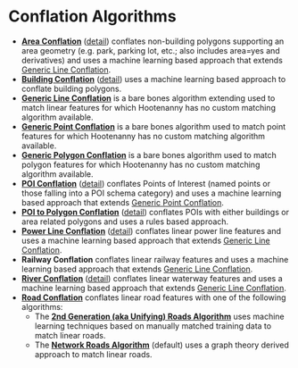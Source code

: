 
# Conflation Algorithms

* **[Area Conflation](https://github.com/ngageoint/hootenanny/blob/master/docs/user/OldDocs.asciidoc#area-to-area-conflation)** ([detail](https://github.com/ngageoint/hootenanny/blob/master/docs/algorithms/AreaToAreaConflation.asciidoc)) conflates non-building polygons supporting an
area geometry (e.g. park, parking lot, etc.; also includes area=yes and derivatives) and uses a machine learning based approach that extends 
[Generic Line Conflation](https://github.com/ngageoint/hootenanny/blob/master/docs/developer/HootenannyConflatingANewFeatureTypeWithGenericConflation.asciidoc).
* **[Building Conflation](https://github.com/ngageoint/hootenanny/blob/master/docs/user/OldDocs.asciidoc#building-conflation)** ([detail](https://github.com/ngageoint/hootenanny/blob/master/docs/algorithms/BuildingConflation.asciidoc)) uses a machine learning based approach to conflate building polygons.
* **[Generic Line Conflation](https://github.com/ngageoint/hootenanny/blob/master/docs/developer/HootenannyConflatingANewFeatureTypeWithGenericConflation.asciidoc)** is a bare bones algorithm extending used to match linear features for which Hootenanny has no custom matching algorithm available.
* **[Generic Point Conflation](https://github.com/ngageoint/hootenanny/blob/master/docs/developer/HootenannyConflatingANewFeatureTypeWithGenericConflation.asciidoc)** is a bare bones algorithm used to match point features for which Hootenanny has no custom matching algorithm available.
* **[Generic Polygon Conflation](https://github.com/ngageoint/hootenanny/blob/master/docs/developer/HootenannyConflatingANewFeatureTypeWithGenericConflation.asciidoc)** is a bare bones algorithm used to match polygon features for which Hootenanny has no custom matching algorithm 
available. 
* **[POI Conflation](https://github.com/ngageoint/hootenanny/blob/master/docs/user/OldDocs.asciidoc#poi-conflation)** ([detail](https://github.com/ngageoint/hootenanny/blob/master/docs/algorithms/PoiToPoiConflation.asciidoc)) conflates Points of Interest (named points or those falling
into a POI schema category) and uses a machine learning based approach that extends [Generic Point Conflation](https://github.com/ngageoint/hootenanny/blob/master/docs/developer/HootenannyConflatingANewFeatureTypeWithGenericConflation.asciidoc).
* **[POI to Polygon Conflation](https://github.com/ngageoint/hootenanny/blob/master/docs/user/OldDocs.asciidoc#poi-to-polygon-conflation)** ([detail](https://github.com/ngageoint/hootenanny/blob/master/docs/algorithms/PoiToPolygonConflation.asciidoc)) conflates POIs with either buildings 
or area related polygons and uses a rules based approach. 
* **[Power Line Conflation](https://github.com/ngageoint/hootenanny/blob/master/docs/algorithms/GenericLineConflation.asciidoc#power-line-conflation)** ([detail](https://github.com/ngageoint/hootenanny/blob/master/docs/user/OldDocs.asciidoc#power-line-conflation)) conflates linear power
line features and uses a machine learning based approach that extends [Generic Line Conflation](https://github.com/ngageoint/hootenanny/blob/master/docs/developer/HootenannyConflatingANewFeatureTypeWithGenericConflation.asciidoc).
* **Railway Conflation** conflates linear railway features and uses a machine learning based approach that extends [Generic Line Conflation](https://github.com/ngageoint/hootenanny/blob/master/docs/developer/HootenannyConflatingANewFeatureTypeWithGenericConflation.asciidoc).
* **[River Conflation](https://github.com/ngageoint/hootenanny/blob/master/docs/algorithms/GenericLineConflation.asciidoc#river-conflation)** ([detail](https://github.com/ngageoint/hootenanny/blob/master/docs/user/OldDocs.asciidoc#river-conflation)) conflates linear waterway features and 
uses a machine learning based approach that extends [Generic Line Conflation](https://github.com/ngageoint/hootenanny/blob/master/docs/developer/HootenannyConflatingANewFeatureTypeWithGenericConflation.asciidoc).
* **[Road Conflation](https://github.com/ngageoint/hootenanny/blob/master/docs/algorithms/RoadConflation.asciidoc#road-conflation)** conflates
linear road features with one of the following algorithms:
  * The **[2nd Generation (aka Unifying) Roads Algorithm](https://github.com/ngageoint/hootenanny/blob/develop/docs/algorithms/UnifyingConflation.asciidoc)** uses machine learning techniques based on manually matched training data to match linear roads.
  * The **[Network Roads Algorithm](https://github.com/ngageoint/hootenanny/blob/master/docs/algorithms/NetworkConflation.asciidoc)** (default) uses a graph theory derived approach to match linear roads.
